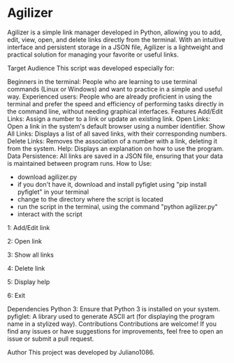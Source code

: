 # Agilizer
Agilizer is a simple link manager developed in Python, allowing you to add, edit, view, open, and delete links directly from the terminal. With an intuitive interface and persistent storage in a JSON file, Agilizer is a lightweight and practical solution for managing your favorite or useful links.

Target Audience
This script was developed especially for:

Beginners in the terminal: People who are learning to use terminal commands (Linux or Windows) and want to practice in a simple and useful way.
Experienced users: People who are already proficient in using the terminal and prefer the speed and efficiency of performing tasks directly in the command line, without needing graphical interfaces.
Features
Add/Edit Links: Assign a number to a link or update an existing link.
Open Links: Open a link in the system's default browser using a number identifier.
Show All Links: Displays a list of all saved links, with their corresponding numbers.
Delete Links: Removes the association of a number with a link, deleting it from the system.
Help: Displays an explanation on how to use the program.
Data Persistence: All links are saved in a JSON file, ensuring that your data is maintained between program runs.
How to Use:

- download agilizer.py
- if you don't have it, download and install pyfiglet using "pip install pyfiglet" in your terminal
- change to the directory where the script is located
- run the script in the terminal, using the command "python agilizer.py"
- interact with the script

1: Add/Edit link

2: Open link

3: Show all links

4: Delete link

5: Display help

6: Exit

Dependencies
Python 3: Ensure that Python 3 is installed on your system.
pyfiglet: A library used to generate ASCII art (for displaying the program name in a stylized way).
Contributions
Contributions are welcome! If you find any issues or have suggestions for improvements, feel free to open an issue or submit a pull request.

Author
This project was developed by Juliano1086.
